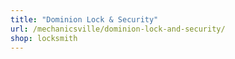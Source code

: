 ```yaml
---
title: "Dominion Lock & Security"
url: /mechanicsville/dominion-lock-and-security/
shop: locksmith
---
```

